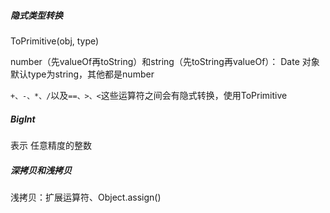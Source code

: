 ##### 隐式类型转换

ToPrimitive(obj, type)

number（先valueOf再toString）和string（先toString再valueOf）： Date 对象默认type为string，其他都是number

`+、-、*、/`以及`==、>、<`这些运算符之间会有隐式转换，使用ToPrimitive

##### BigInt

表示 任意精度的整数

##### 深拷贝和浅拷贝

浅拷贝：扩展运算符、Object.assign()